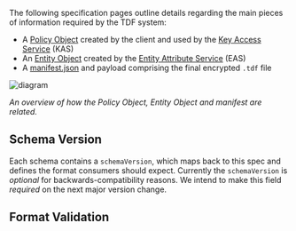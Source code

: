 The following specification pages outline details regarding the main pieces of information required by the TDF system:

* A [Policy Object](PolicyObject.md) created by the client and used by the [Key Access Service](https://developer.virtru.com/docs/how-to-host-a-kas) (KAS)
* An [Entity Object](EntityObject.md) created by the [Entity Attribute Service](https://developer.virtru.com/docs/how-to-host-an-eas) (EAS)
* A [manifest.json](manifest-json.md) and payload comprising the final encrypted `.tdf` file

![diagram](https://files.readme.io/d5f0f01-spec_parts.png "Association diagram")

_An overview of how the Policy Object, Entity Object and manifest are related._

## Schema Version

Each schema contains a `schemaVersion`, which maps back to this spec and defines the format consumers should expect. Currently the `schemaVersion` is *optional* for backwards-compatibility reasons. We intend to make this field *required* on the next major version change.

## Format Validation
